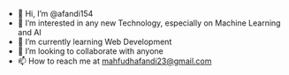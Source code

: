 - 👋 Hi, I’m @afandi154
- 👀 I’m interested in any new Technology, especially on Machine Learning and AI
- 🌱 I’m currently learning Web Development
- 💞️ I’m looking to collaborate with anyone
- 📫 How to reach me at mahfudhafandi23@gmail.com

<!---
afandi154/afandi154 is a ✨ special ✨ repository because its `README.md` (this file) appears on your GitHub profile.
You can click the Preview link to take a look at your changes.
--->
